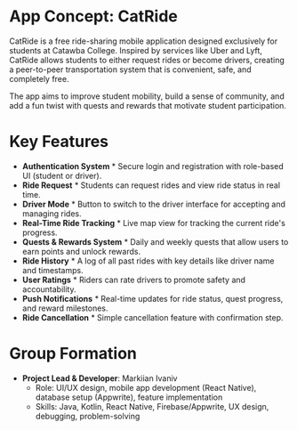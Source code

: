 App Concept: CatRide
====================

CatRide is a free ride-sharing mobile application designed exclusively for students at Catawba College. Inspired by services like Uber and Lyft, CatRide allows students to either request rides or become drivers, creating a peer-to-peer transportation system that is convenient, safe, and completely free.

The app aims to improve student mobility, build a sense of community, and add a fun twist with quests and rewards that motivate student participation.

 Key Features
 ============

 *   **Authentication System**
    * Secure login and registration with role-based UI (student or driver).
 *   **Ride Request**
    * Students can request rides and view ride status in real time.
 *   **Driver Mode**
    * Button to switch to the driver interface for accepting and managing rides.
 *   **Real-Time Ride Tracking**
    * Live map view for tracking the current ride's progress.
 *   **Quests & Rewards System**
    * Daily and weekly quests that allow users to earn points and unlock rewards.
 *   **Ride History**
    * A log of all past rides with key details like driver name and timestamps.
 *   **User Ratings**
    * Riders can rate drivers to promote safety and accountability.
 *   **Push Notifications**
    * Real-time updates for ride status, quest progress, and reward milestones.
 *   **Ride Cancellation**
    * Simple cancellation feature with confirmation step.

Group Formation
===============

* **Project Lead & Developer**: Markiian Ivaniv
  * Role: UI/UX design, mobile app development (React Native), database setup (Appwrite), feature implementation
  * Skills: Java, Kotlin, React Native, Firebase/Appwrite, UX design, debugging, problem-solving
     

